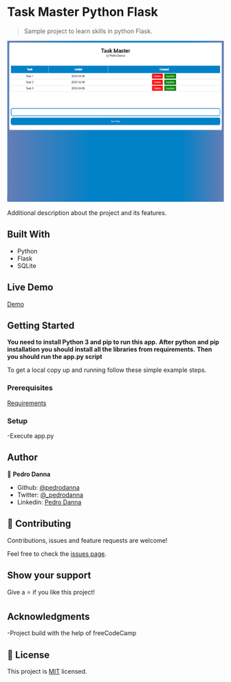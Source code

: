# Task Master Python Flask

> Sample project to learn skills in python Flask.

![screenshot](./app_screenshot.png)

Additional description about the project and its features.

## Built With

- Python
- Flask
- SQLite

## Live Demo

[Demo](https://task-master-pedrodanna.herokuapp.com/)


## Getting Started

**You need to install Python 3 and pip to run this app.**
**After python and pip installation you should install all the libraries from requirements.**
**Then you should run the app.py script**


To get a local copy up and running follow these simple example steps.

### Prerequisites
[Requirements](https://github.com/pedrodanna/task-master/blob/master/requirements.txt)

### Setup
-Execute app.py


## Author

👤 **Pedro Danna**

- Github: [@pedrodanna](https://github.com/pedrodanna)
- Twitter: [@_pedrodanna](https://twitter.com/_pedrodanna)
- Linkedin: [Pedro Danna](https://www.linkedin.com/in/pedro-danna-730690189/)


## 🤝 Contributing

Contributions, issues and feature requests are welcome!

Feel free to check the [issues page](https://github.com/pedrodanna/task-master/issues).

## Show your support

Give a ⭐️ if you like this project!

## Acknowledgments

-Project build with the help of freeCodeCamp

## 📝 License

This project is [MIT](https://github.com/pedrodanna/task-master/blob/master/LICENSE) licensed.
